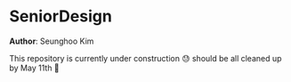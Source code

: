 # SeniorDesign

**Author**: Seunghoo Kim

This repository is currently under construction :sweat: should be all cleaned up by May 11th :muscle:
